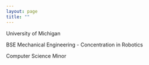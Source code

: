 ```yaml
---
layout: page
title: ""
---
```


University of Michigan

BSE Mechanical Engineering - Concentration in Robotics

Computer Science Minor
